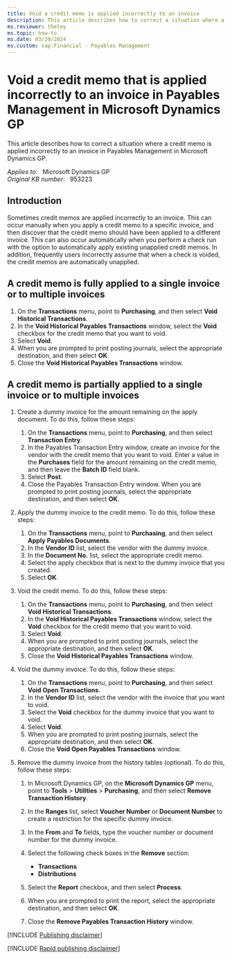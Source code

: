 ```yaml
---
title: Void a credit memo is applied incorrectly to an invoice
description: This article describes how to correct a situation where a credit memo is applied incorrectly to an invoice in Payables Management in Microsoft Dynamics GP.
ms.reviewer: theley
ms.topic: how-to
ms.date: 03/20/2024
ms.custom: sap:Financial - Payables Management
---
```

# Void a credit memo that is applied incorrectly to an invoice in Payables Management in Microsoft Dynamics GP

This article describes how to correct a situation where a credit memo is applied incorrectly to an invoice in Payables Management in Microsoft Dynamics GP.

_Applies to:_ &nbsp; Microsoft Dynamics GP  
_Original KB number:_ &nbsp; 953223

## Introduction

Sometimes credit memos are applied incorrectly to an invoice. This can occur manually when you apply a credit memo to a specific invoice, and then discover that the credit memo should have been applied to a different invoice. This can also occur automatically when you perform a check run with the option to automatically apply existing unapplied credit memos. In addition, frequently users incorrectly assume that when a check is voided, the credit memos are automatically unapplied.

## A credit memo is fully applied to a single invoice or to multiple invoices

1. On the **Transactions** menu, point to **Purchasing**, and then select **Void Historical Transactions**.
2. In the **Void Historical Payables Transactions** window, select the **Void** checkbox for the credit memo that you want to void.
3. Select **Void**.
4. When you are prompted to print posting journals, select the appropriate destination, and then select **OK**.
5. Close the **Void Historical Payables Transactions** window.

## A credit memo is partially applied to a single invoice or to multiple invoices

1. Create a dummy invoice for the amount remaining on the apply document. To do this, follow these steps:

    1. On the **Transactions** menu, point to **Purchasing**, and then select **Transaction Entry**.
    2. In the Payables Transaction Entry window, create an invoice for the vendor with the credit memo that you want to void. Enter a value in the **Purchases** field for the amount remaining on the credit memo, and then leave the **Batch ID** field blank.
    3. Select **Post**.
    4. Close the Payables Transaction Entry window. When you are prompted to print posting journals, select the appropriate destination, and then select **OK**.

2. Apply the dummy invoice to the credit memo. To do this, follow these steps:

    1. On the **Transactions** menu, point to **Purchasing**, and then select **Apply Payables Documents**.
    2. In the **Vendor ID** list, select the vendor with the dummy invoice.
    3. In the **Document No.** list, select the appropriate credit memo.
    4. Select the apply checkbox that is next to the dummy invoice that you created.
    5. Select **OK**.

3. Void the credit memo. To do this, follow these steps:

    1. On the **Transactions** menu, point to **Purchasing**, and then select **Void Historical Transactions**.
    2. In the **Void Historical Payables Transactions** window, select the **Void** checkbox for the credit memo that you want to void.
    3. Select **Void**.
    4. When you are prompted to print posting journals, select the appropriate destination, and then select **OK**.
    5. Close the **Void Historical Payables Transactions** window.

4. Void the dummy invoice. To do this, follow these steps:

    1. On the **Transactions** menu, point to **Purchasing**, and then select **Void Open Transactions**.
    2. In the **Vendor ID** list, select the vendor with the invoice that you want to void.
    3. Select the **Void** checkbox for the dummy invoice that you want to void.
    4. Select **Void**.
    5. When you are prompted to print posting journals, select the appropriate destination, and then select **OK**.
    6. Close the **Void Open Payables Transactions** window.

5. Remove the dummy invoice from the history tables (optional). To do this, follow these steps:

   1. In Microsoft Dynamics GP, on the **Microsoft Dynamics GP** menu, point to **Tools** > **Utilities** > **Purchasing**, and then select **Remove Transaction History**.

   2. In the **Ranges** list, select **Voucher Number** or **Document Number** to create a restriction for the specific dummy invoice.

   3. In the **From** and **To** fields, type the voucher number or document number for the dummy invoice.

   4. Select the following check boxes in the **Remove** section:

      - **Transactions**  
      - **Distributions**  

   5. Select the **Report** checkbox, and then select **Process**.

   6. When you are prompted to print the report, select the appropriate destination, and then select **OK**.

   7. Close the **Remove Payables Transaction History** window.

[!INCLUDE [Publishing disclaimer](../../includes/publishing-disclaimer.md)]

[!INCLUDE [Rapid publishing disclaimer](../../includes/rapid-publishing-disclaimer.md)]
